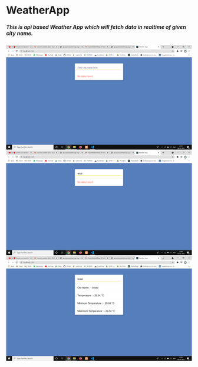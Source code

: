 # WeatherApp
<h5>This is api based Weather App which will fetch data in realtime of given city name.</h5>

![alt text](/images/1.png)
![alt text](/images/2.png)
![alt text](/images/3.png)
